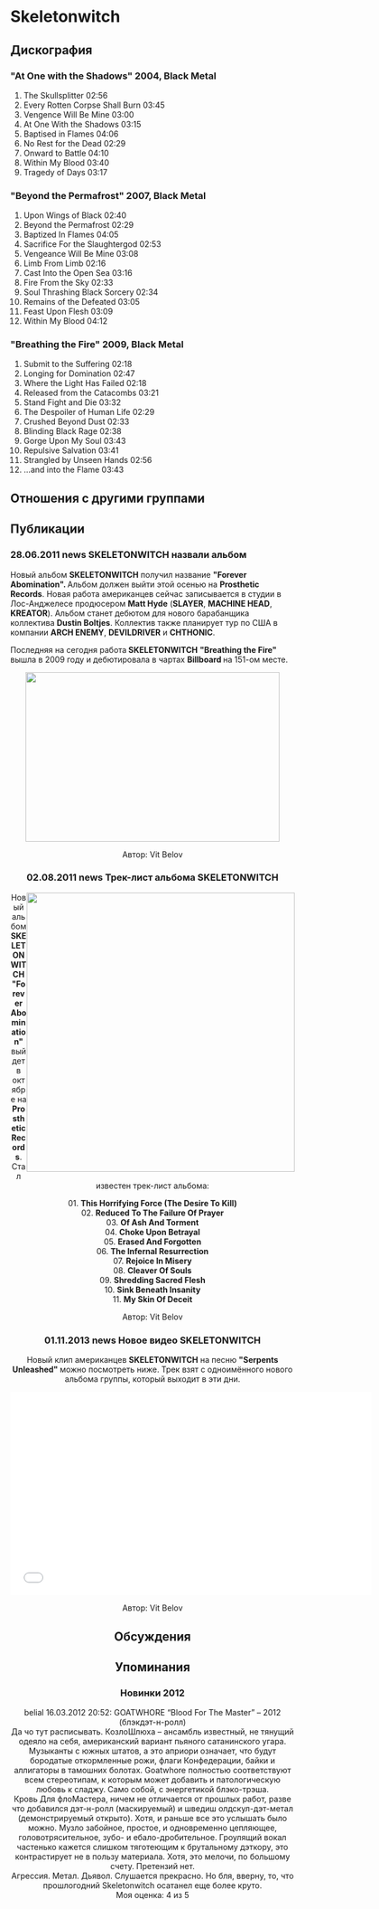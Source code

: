 # Skeletonwitch



## Дискография

### "At One with the Shadows" 2004, Black Metal

1. The Skullsplitter  02:56   
2. Every Rotten Corpse Shall Burn  03:45 
3. Vengence Will Be Mine  03:00  
4. At One With the Shadows  03:15    
5. Baptised in Flames  04:06   
6. No Rest for the Dead  02:29 
7. Onward to Battle  04:10    
8. Within My Blood  03:40   
9. Tragedy of Days  03:17 

### "Beyond the Permafrost" 2007, Black Metal

1. Upon Wings of Black  02:40   
2. Beyond the Permafrost  02:29   
3. Baptized In Flames  04:05  
4. Sacrifice For the Slaughtergod  02:53  
5. Vengeance Will Be Mine  03:08
6. Limb From Limb  02:16  
7. Cast Into the Open Sea  03:16   
8. Fire From the Sky  02:33   
9. Soul Thrashing Black Sorcery  02:34   
10. Remains of the Defeated  03:05 
11. Feast Upon Flesh  03:09  
12. Within My Blood  04:12 

### "Breathing the Fire" 2009, Black Metal

1. Submit to the Suffering  02:18   
2. Longing for Domination  02:47  
3. Where the Light Has Failed  02:18   
4. Released from the Catacombs  03:21
5. Stand Fight and Die  03:32   
6. The Despoiler of Human Life  02:29   
7. Crushed Beyond Dust  02:33   
8. Blinding Black Rage  02:38  
9. Gorge Upon My Soul  03:43 
10. Repulsive Salvation  03:41   
11. Strangled by Unseen Hands  02:56 
12. ...and into the Flame  03:43 


## Отношения с другими группами


## Публикации

### 28.06.2011 news SKELETONWITCH назвали альбом

<P>Новый альбом <B>SKELETONWITCH</B> получил название <B>"Forever Abomination". </B>Альбом должен выйти этой осенью на <B>Prosthetic Records</B>. Новая работа американцев сейчас записывается в студии в Лос-Анджелесе продюсером <B>Matt Hyde</B> (<B itxtHarvested="0" itxtNodeId="22">SLAYER</B>, <B itxtHarvested="0" itxtNodeId="21">MACHINE HEAD</B>, <B itxtHarvested="0" itxtNodeId="20">KREATOR</B>). Альбом станет дебютом для нового барабанщика коллектива <B>Dustin Boltjes</B>. Коллектив также планирует тур по США в компании <B>ARCH ENEMY</B>, <B itxtHarvested="0" itxtNodeId="11">DEVILDRIVER</B>&nbsp;и <B itxtHarvested="0" itxtNodeId="10">CHTHONIC</B>.</P>
<P>Последняя на сегодня работа<B> SKELETONWITCH</B> <B>"Breathing the Fire" </B>вышла в 2009 году и дебютировала в чартах <B>Billboard </B>на 151-ом месте.</P>
<P><center><IMG height=300 src="/images/news_rus/2011.06/19780.jpg" width=450 border=0></P>
Автор: Vit Belov

### 02.08.2011 news Трек-лист альбома SKELETONWITCH

<P><IMG height=494 alt="" hspace=0 src="/images/news_rus/2011.08/20419.jpg" width=475 align=right border=0>Новый альбом <STRONG>SKELETONWITCH</STRONG> <STRONG>"Forever Abomination" </STRONG>выйдет в октябре на <STRONG>Prosthetic Records</STRONG>. Стал известен трек-лист альбома:</P>
<P>01. <B>This Horrifying Force (The Desire To Kill)</B><BR>02. <B>Reduced To The Failure Of Prayer</B><BR>03. <B>Of Ash And Torment</B><BR>04. <B>Choke Upon Betrayal</B><BR>05. <B>Erased And Forgotten</B><BR>06. <B>The Infernal Resurrection</B><BR>07. <B>Rejoice In Misery</B><BR>08. <B>Cleaver Of Souls</B><BR>09. <B>Shredding Sacred Flesh</B><BR>10. <B>Sink Beneath Insanity</B><BR>11. <B>My Skin Of Deceit</B></P>
Автор: Vit Belov

### 01.11.2013 news Новое видео SKELETONWITCH

<p>Новый клип американцев <strong>SKELETONWITCH</strong> на песню <strong>"Serpents Unleashed" </strong>можно посмотреть ниже. Трек взят с одноимённого нового альбома группы, который выходит в эти дни.</p><p><center><iframe width="640" height="360" src="//www.youtube.com/embed/2pyEYMe7i00?feature=player_embedded" frameborder="0" allowfullscreen=""></iframe><p></p></center>
Автор: Vit Belov


## Обсуждения


## Упоминания

### Новинки 2012

belial 16.03.2012 20:52:
GOATWHORE “Blood For The Master” – 2012 (блэкдэт-н-ролл)<BR>Да чо тут расписывать. КозлоШлюха – ансамбль известный, не тянущий одеяло на себя, американский вариант пьяного сатанинского угара. Музыканты с южных штатов, а это априори означает, что будут бородатые откормленные рожи, флаги Конфедерации, байки и аллигаторы в тамошних болотах. Goatwhore полностью соответствуют всем стереотипам, к которым может добавить и патологическую любовь к сладжу. Само собой, с энергетикой блэко-трэша. <BR>Кровь Для флоМастера, ничем не отличается от прошлых работ, разве что добавился дэт-н-ролл (маскируемый) и шведиш олдскул-дэт-метал (демонстрируемый открыто). Хотя, и раньше все это услышать было можно. Музло забойное, простое, и одновременно цепляющее, головотрясительное, зубо- и ебало-дробительное. Гроулящий вокал частенько кажется слишком тяготеющим к брутальному дэткору, это контрастирует не в пользу материала. Хотя, это мелочи, по большому счету. Претензий нет.<BR>Агрессия. Метал. Дьявол. Слушается прекрасно. Но бля, вверну, то, что прошлогодний Skeletonwitch осатанел еще более круто.  <BR>Моя оценка: 4 из 5<BR>

